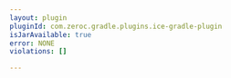 ```yaml
---
layout: plugin
pluginId: com.zeroc.gradle.plugins.ice-gradle-plugin
isJarAvailable: true
error: NONE
violations: []

---
```

